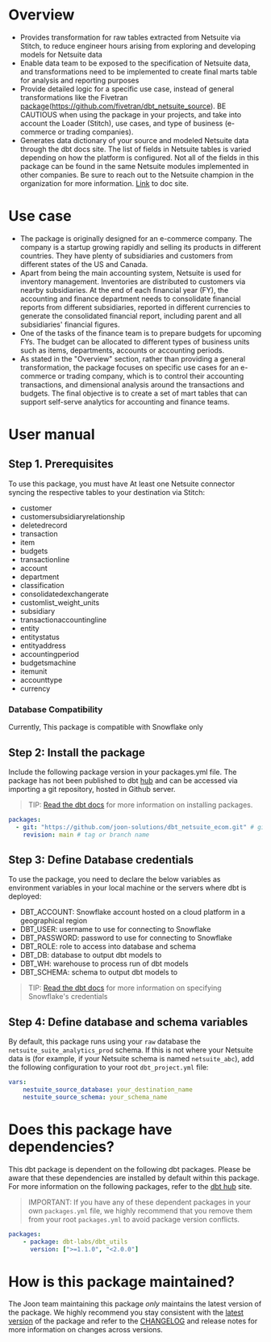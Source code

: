 # Overview
- Provides transformation for raw tables extracted from Netsuite via Stitch, to reduce engineer hours arising from exploring and developing models for Netsuite data
- Enable data team to be exposed to the specification of Netsuite data, and transformations need to be implemented to create final marts table for analysis and reporting purposes
- Provide detailed logic for a specific use case, instead of general transformations like the Fivetran [package](https://github.com/fivetran/dbt_netsuite_source)(https://github.com/fivetran/dbt_netsuite_source). BE CAUTIOUS when using the package in your projects, and take into account the Loader (Stitch), use cases, and type of business (e-commerce or trading companies).
- Generates data dictionary of your source and modeled Netsuite data through the dbt docs site. The list of fields in Netsuite tables is varied depending on how the platform is configured. Not all of the fields in this package can be found in the same Netsuite modules implemented in other companies. Be sure to reach out to the Netsuite champion in the organization for more information. [Link](https://joon-solutions.github.io/dbt_netsuite_ecom/) to doc site.

# Use case
- The package is originally designed for an e-commerce company. The company is a startup growing rapidly and selling its products in different countries. They have plenty of subsidiaries and customers from different states of the US and Canada.
- Apart from being the main accounting system, Netsuite is used for inventory management. Inventories are distributed to customers via nearby subsidiaries. At the end of each financial year (FY), the accounting and finance department needs to consolidate financial reports from different subsidiaries, reported in different currencies to generate the consolidated financial report, including parent and all subsidiaries' financial figures.
- One of the tasks of the finance team is to prepare budgets for upcoming FYs. The budget can be allocated to different types of business units such as items, departments, accounts or accounting periods.
- As stated in the "Overview" section, rather than providing a general transformation, the package focuses on specific use cases for an e-commerce or trading company, which is to control their accounting transactions, and dimensional analysis around the transactions and budgets. The final objective is to create a set of mart tables that can support self-serve analytics for accounting and finance teams.

# User manual

## Step 1. Prerequisites
To use this package, you must have At least one Netsuite connector syncing the respective tables to your destination via Stitch:

- customer
- customersubsidiaryrelationship
- deletedrecord
- transaction
- item
- budgets
- transactionline
- account
- department
- classification
- consolidatedexchangerate
- customlist_weight_units
- subsidiary
- transactionaccountingline
- entity
- entitystatus
- entityaddress
- accountingperiod
- budgetsmachine
- itemunit
- accounttype
- currency


### Database Compatibility
Currently, This package is compatible with Snowflake only


## Step 2: Install the package
Include the following package version in your packages.yml file. The package has not been published to dbt [hub](https://hub.getdbt.com/) and can be accessed via importing a git repository, hosted in Github server.
> TIP: [Read the dbt docs](https://docs.getdbt.com/docs/build/packages) for more information on installing packages.

```yaml
packages:
  - git: "https://github.com/joon-solutions/dbt_netsuite_ecom.git" # git URL
    revision: main # tag or branch name
```

## Step 3: Define Database credentials
To use the package, you need to declare the below variables as environment variables in your local machine or the servers where dbt is deployed:
- DBT_ACCOUNT: Snowflake account hosted on a cloud platform in a geographical region
- DBT_USER: username to use for connecting to Snowflake
- DBT_PASSWORD: password to use for connecting to Snowflake
- DBT_ROLE: role to access into database and schema
- DBT_DB: database to output dbt models to
- DBT_WH: warehouse to process run of dbt models
- DBT_SCHEMA: schema to output dbt models to

> TIP: [Read the dbt docs](https://docs.getdbt.com/docs/core/connect-data-platform/snowflake-setup) for more information on specifying Snowflake's credentials

## Step 4: Define database and schema variables
By default, this package runs using your `raw` database the `netsuite_suite_analytics_prod` schema. If this is not where your Netsuite data is (for example, if your Netsuite schema is named `netsuite_abc`), add the following configuration to your root `dbt_project.yml` file:

```yml
vars:
    nestuite_source_database: your_destination_name
    nestuite_source_schema: your_schema_name 
```

# Does this package have dependencies?
This dbt package is dependent on the following dbt packages. Please be aware that these dependencies are installed by default within this package. For more information on the following packages, refer to the [dbt hub](https://hub.getdbt.com/) site.
> IMPORTANT: If you have any of these dependent packages in your own `packages.yml` file, we highly recommend that you remove them from your root `packages.yml` to avoid package version conflicts.
    
```yml
packages:
    - package: dbt-labs/dbt_utils
      version: [">=1.1.0", "<2.0.0"]

```
# How is this package maintained?
The Joon team maintaining this package _only_ maintains the latest version of the package. We highly recommend you stay consistent with the [latest version](https://github.com/joon-solutions/dbt_netsuite_ecom) of the package and refer to the [CHANGELOG](https://github.com/joon-solutions/dbt_netsuite_ecom/CHANGELOG.md) and release notes for more information on changes across versions.
